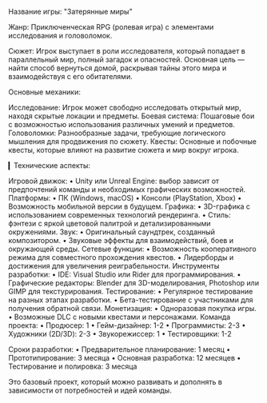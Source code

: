 Название игры: "Затерянные миры"

Жанр: Приключенческая RPG (ролевая игра) с элементами исследования и головоломок.

Сюжет: Игрок выступает в роли исследователя, который попадает в параллельный мир, полный загадок и опасностей. Основная цель — найти способ вернуться домой, раскрывая тайны этого мира и взаимодействуя с его обитателями.

Основные механики:

Исследование: Игрок может свободно исследовать открытый мир, находя скрытые локации и предметы. Боевая система: Пошаговые бои с возможностью использования различных умений и предметов. Головоломки: Разнообразные задачи, требующие логического мышления для продвижения по сюжету. Квесты: Основные и побочные квесты, которые влияют на развитие сюжета и мир вокруг игрока.

▎Технические аспекты:

Игровой движок: • Unity или Unreal Engine: выбор зависит от предпочтений команды и необходимых графических возможностей. Платформы: • ПК (Windows, macOS) • Консоли (PlayStation, Xbox) • Возможность мобильной версии в будущем. Графика: • 3D-графика с использованием современных технологий рендеринга. • Стиль: фэнтези с яркой цветовой палитрой и детализированными окружениями. Звук: • Оригинальный саундтрек, созданный композитором. • Звуковые эффекты для взаимодействий, боев и окружающей среды. Сетевые функции: • Возможность кооперативного режима для совместного прохождения квестов. • Лидерборды и достижения для увеличения реиграбельности. Инструменты разработки: • IDE: Visual Studio или Rider для программирования. • Графические редакторы: Blender для 3D-моделирования, Photoshop или GIMP для текстурирования. Тестирование: • Регулярное тестирование на разных этапах разработки. • Бета-тестирование с участниками для получения обратной связи. Монетизация: • Одноразовая покупка игры. • Возможные DLC с новыми квестами и персонажами. Команда проекта: • Продюсер: 1 • Гейм-дизайнер: 1-2 • Программисты: 2-3 • Художники (2D/3D): 2-3 • Звукорежиссер: 1 • Тестировщики: 1-2

Сроки разработки: • Предварительное планирование: 1 месяц • Прототипирование: 3 месяца • Основная разработка: 12 месяцев • Тестирование и полировка: 3 месяца

Это базовый проект, который можно развивать и дополнять в зависимости от потребностей и идей команды.
